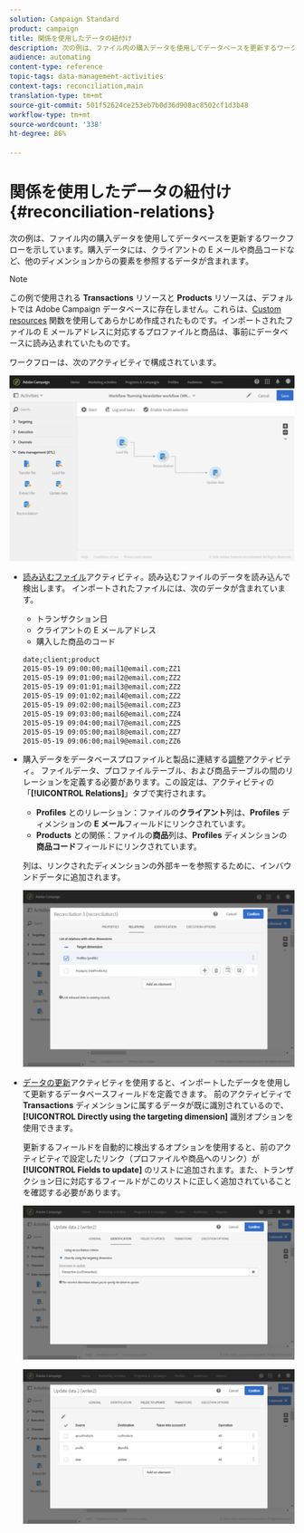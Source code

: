 ```yaml
---
solution: Campaign Standard
product: campaign
title: 関係を使用したデータの紐付け
description: 次の例は、ファイル内の購入データを使用してデータベースを更新するワークフローを示しています。
audience: automating
content-type: reference
topic-tags: data-management-activities
context-tags: reconciliation,main
translation-type: tm+mt
source-git-commit: 501f52624ce253eb7b0d36d908ac8502cf1d3b48
workflow-type: tm+mt
source-wordcount: '338'
ht-degree: 86%

---
```



# 関係を使用したデータの紐付け {#reconciliation-relations}

次の例は、ファイル内の購入データを使用してデータベースを更新するワークフローを示しています。購入データには、クライアントの E メールや商品コードなど、他のディメンションからの要素を参照するデータが含まれます。

>[!NOTE]
>
>この例で使用される **Transactions** リソースと **Products** リソースは、デフォルトでは Adobe Campaign データベースに存在しません。これらは、[Custom resources](../../developing/using/data-model-concepts.md) 関数を使用してあらかじめ作成されたものです。インポートされたファイルの E メールアドレスに対応するプロファイルと商品は、事前にデータベースに読み込まれていたものです。

ワークフローは、次のアクティビティで構成されています。

![](assets/reconciliation_example1.png)

* [読み込むファイル](../../automating/using/load-file.md)アクティビティ。読み込むファイルのデータを読み込んで検出します。 インポートされたファイルには、次のデータが含まれています。

   * トランザクション日
   * クライアントの E メールアドレス
   * 購入した商品のコード

   ```
   date;client;product
   2015-05-19 09:00:00;mail1@email.com;ZZ1
   2015-05-19 09:01:00;mail2@email.com;ZZ2
   2015-05-19 09:01:01;mail3@email.com;ZZ2
   2015-05-19 09:01:02;mail4@email.com;ZZ2
   2015-05-19 09:02:00;mail5@email.com;ZZ3
   2015-05-19 09:03:00;mail6@email.com;ZZ4
   2015-05-19 09:04:00;mail7@email.com;ZZ5
   2015-05-19 09:05:00;mail8@email.com;ZZ7
   2015-05-19 09:06:00;mail9@email.com;ZZ6
   ```

* 購入データをデータベースプロファイルと製品に連結する[調整](../../automating/using/reconciliation.md)アクティビティ。 ファイルデータ、プロファイルテーブル、および商品テーブルの間のリレーションを定義する必要があります。この設定は、アクティビティの「**[!UICONTROL Relations]**」タブで実行されます。

   * **Profiles** とのリレーション：ファイルの&#x200B;**クライアント**&#x200B;列は、**Profiles** ディメンションの **E メール**&#x200B;フィールドにリンクされています。
   * **Products** との関係：ファイルの&#x200B;**商品**&#x200B;列は、**Profiles** ディメンションの&#x200B;**商品コード**&#x200B;フィールドにリンクされています。

   列は、リンクされたディメンションの外部キーを参照するために、インバウンドデータに追加されます。

   ![](assets/reconciliation_example3.png)

* [データの更新](../../automating/using/update-data.md)アクティビティを使用すると、インポートしたデータを使用して更新するデータベースフィールドを定義できます。 前のアクティビティで **Transactions** ディメンションに属するデータが既に識別されているので、**[!UICONTROL Directly using the targeting dimension]** 識別オプションを使用できます。

   更新するフィールドを自動的に検出するオプションを使用すると、前のアクティビティで設定したリンク（プロファイルや商品へのリンク）が **[!UICONTROL Fields to update]** のリストに追加されます。また、トランザクション日に対応するフィールドがこのリストに正しく追加されていることを確認する必要があります。

   ![](assets/reconciliation_example5.png)

   ![](assets/reconciliation_example4.png)
